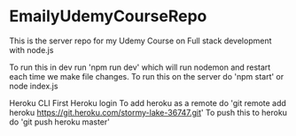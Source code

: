 # EmailyUdemyCourseRepo
 
This is the server repo for my Udemy Course on Full stack development with node.js

To run this in dev run 'npm run dev' which will run nodemon and restart each time we make file changes. 
To run this on the server do 'npm start' or node index.js

Heroku CLI
First Heroku login
To add heroku as a remote do 'git remote add heroku https://git.heroku.com/stormy-lake-36747.git'
To push this to heroku do 'git push heroku master'